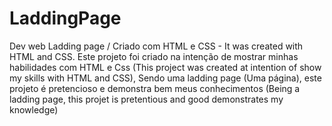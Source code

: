 # LaddingPage
Dev web Ladding page / Criado com HTML e CSS - It was created with HTML and CSS.
Este projeto foi criado na intenção de mostrar minhas habilidades com HTML e Css (This project was created at intention of show my skills with HTML and CSS),
Sendo uma ladding page (Uma página), este projeto é pretencioso e demonstra bem meus conhecimentos (Being a ladding page, this projet is pretentious and good demonstrates
my knowledge)
